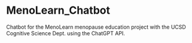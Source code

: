 # MenoLearn_Chatbot
Chatbot for the MenoLearn menopause education project with the UCSD Cognitive Science Dept. using the ChatGPT API.
